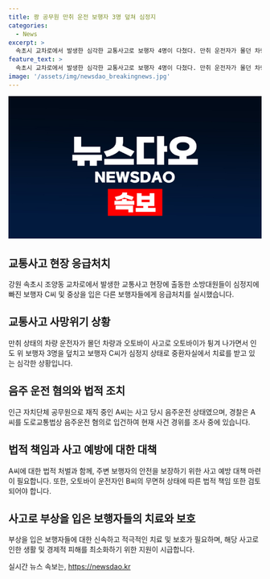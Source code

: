 ```yaml
---
title: 쾅 공무원 만취 운전 보행자 3명 덮쳐 심정지
categories:
  - News
excerpt: >
  속초시 교차로에서 발생한 심각한 교통사고로 보행자 4명이 다쳤다. 만취 운전자가 몰던 차량이 오토바이를 들이받아 보행자들을 덮치면서 사고가 발생했다. 중상을 입은 보행자 한 명은 심정지 상태로 병원으로 이송됐고, 다른 사람들도 부상을 입었다. 운전자는 혈중알코올농도가 면허취소 수준이며 음주 운전 혐의로 입건됐으며, 경찰은 사건 경위를 조사 중이다. 사건으로 인해 양양군도 관련된 조치를 취할 예정이다.
feature_text: >
  속초시 교차로에서 발생한 심각한 교통사고로 보행자 4명이 다쳤다. 만취 운전자가 몰던 차량이 오토바이를 들이받아 보행자들을 덮치면서 사고가 발생했다. 중상을 입은 보행자 한 명은 심정지 상태로 병원으로 이송됐고, 다른 사람들도 부상을 입었다. 운전자는 혈중알코올농도가 면허취소 수준이며 음주 운전 혐의로 입건됐으며, 경찰은 사건 경위를 조사 중이다. 사건으로 인해 양양군도 관련된 조치를 취할 예정이다.
image: '/assets/img/newsdao_breakingnews.jpg'
---
```


<p><img src="/assets/img/newsdao_breakingnews.jpg" alt="firstkoreanews 속보" /></p>

<h2 data-ke-size="size26">교통사고 현장 응급처치</h2>

<p data-ke-size="size16">강원 속초시 조양동 교차로에서 발생한 교통사고 현장에 출동한 소방대원들이 심정지에 빠진 보행자 C씨 및 중상을 입은 다른 보행자들에게 응급처치를 실시했습니다.</p>

<h2 data-ke-size="size26">교통사고 사망위기 상황</h2>

<p data-ke-size="size16">만취 상태의 차량 운전자가 몰던 차량과 오토바이 사고로 오토바이가 튕겨 나가면서 인도 위 보행자 3명을 덮치고 보행자 C씨가 심정지 상태로 중환자실에서 치료를 받고 있는 심각한 상황입니다.</p>

<h2 data-ke-size="size26">음주 운전 혐의와 법적 조치</h2>

<p data-ke-size="size16">인근 자치단체 공무원으로 재직 중인 A씨는 사고 당시 음주운전 상태였으며, 경찰은 A씨를 도로교통법상 음주운전 혐의로 입건하여 현재 사건 경위를 조사 중에 있습니다.</p>

<h2 data-ke-size="size26">법적 책임과 사고 예방에 대한 대책</h2>

<p data-ke-size="size16">A씨에 대한 법적 처벌과 함께, 주변 보행자의 안전을 보장하기 위한 사고 예방 대책 마련이 필요합니다. 또한, 오토바이 운전자인 B씨의 무면허 상태에 따른 법적 책임 또한 검토되어야 합니다.</p>

<h2 data-ke-size="size26">사고로 부상을 입은 보행자들의 치료와 보호</h2>

<p data-ke-size="size16">부상을 입은 보행자들에 대한 신속하고 적극적인 치료 및 보호가 필요하며, 해당 사고로 인한 생활 및 경제적 피해를 최소화하기 위한 지원이 시급합니다.</p>
실시간 뉴스 속보는, <a href="https://newsdao.kr" rel="dofollow">https://newsdao.kr</a>


